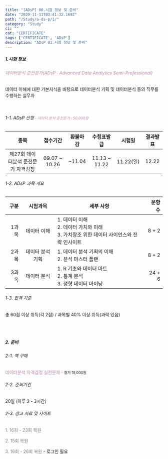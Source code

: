 ```yaml
---
title: "[ADsP] 00.시험 정보 및 준비"
date: "2020-11-11T03:41:32.169Z"
path: "/Study/a-ds-p/1/"
category: "Study"
ci: ""
cat: "CERTIFICATE"
tags: ['CERTIFICATE', 'ADsP']
description: "ADsP 01.시험 정보 및 준비"
---
```


##### 1.시험 정보

###### <span  style="color:#C587AE;">데이터분석 준전문가(ADsP : Advanced Data Analytics Semi-Professional)</span>

데이터 이해에 대한 기본지식을 바탕으로 데이터분석 기획 및 데이터분석 등의 직무를 수행하는 실무자

<br />

###### 1-1. <a href="https://www.dataq.or.kr/www/sub/a_06.do" style="text-decoration:none;">ADsP 신청</a><small style="color:#C587AE;"> - 데이터 분석 준전문가 : 50,000원</small>

|                종목                 |   접수기간    | 환불마감 |  수험표발급   |  시험일   | 결과발표 |
| :---------------------------------: | :-----------: | :------: | :-----------: | :-------: | :------: |
| 제27회 데이터분석 준전문가 자격검정 | 09.07 ~ 10.26 |  ~11.04  | 11.13 ~ 11.22 | 11.22(일) |  12.22   |



###### 1-2. ADsP 과목 개요

|  구분 |     시험과목     | 세부 사항                                                    |       문항수 |
| ----: | :--------------: | ------------------------------------------------------------ | -----------: |
| 1과목 |   데이터 이해    | 1. 데이터 이해<br />2. 데이터 가치와 미래<br />3. 가치창조 위한 데이터 사이언스와 전략 인사이트 |  8 + 2 |
| 2과목 | 데이터 분석 기획 | 1. 데이터 분석 기획의 이해<br />2. 분석 마스터 플랜          |        8 + 2 |
| 3과목 |   데이터 분석    | 1. R 기초와 데이터 마트<br />2. 통계 분석<br />3. 정형 데이터 마이닝 | 24 + 6 |



###### 1-3. 합격 기준

총 60점 이상 취득(각 2점) / 과목별 40% 이상 취득(과락 있음)



<br />

<br />

##### 2. 준비

###### 2-1. 책 구매

 <a href="https://book.naver.com/bookdb/book_detail.nhn?bid=11664050" style="color:#C587AE;text-decoration:none;">데이터분석 자격검정 실전문제</a> <small>- 정가 15,000원</small>

###### 2-2. 준비기간

20일 (하루 2 - 3시간)

###### 2-3. 참고 자료 및 사이트

<a href="https://kuklife.tistory.com/category/%EA%B3%BC%EC%99%B8%20-%20ADsP/%EB%B3%B5%EC%9B%90%20%EB%AC%B8%EC%A0%9C" style="color:gray;text-decoration:none;">1. 16회 - 23회 복원</a> 

<a href="https://m.blog.naver.com/lenacaruso/221149688600" style="color:gray;text-decoration:none;">2. 15회 복원</a> 

<a href="http://www.dataedu.kr/%EA%B8%B0%EC%B6%9C%EB%AC%B8%EC%A0%9C%EB%B3%B5%EC%9B%90/" style="color:gray;text-decoration:none;">3. 16회 - 26회 복원</a> - 로그인 필요

<br />